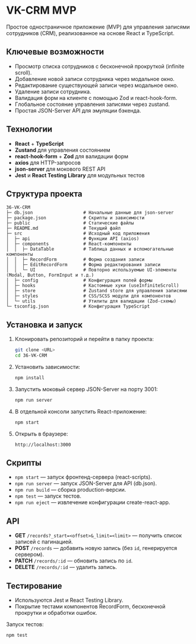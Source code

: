 # VK-CRM MVP

Простое одностраничное приложение (MVP) для управления записями сотрудников (CRM), реализованное на основе React и TypeScript.

## Ключевые возможности

- Просмотр списка сотрудников с бесконечной прокруткой (infinite scroll).
- Добавление новой записи сотрудника через модальное окно.
- Редактирование существующей записи через модальное окно.
- Удаление записи сотрудника.
- Валидация форм на клиенте с помощью Zod и react-hook-form.
- Глобальное состояние управления записями через zustand.
- Простая JSON-Server API для эмуляции бэкенда.

## Технологии

- **React** + **TypeScript**
- **Zustand** для управления состоянием
- **react-hook-form** + **Zod** для валидации форм
- **axios** для HTTP-запросов
- **json-server** для мокового REST API
- **Jest** и **React Testing Library** для модульных тестов

## Структура проекта

```
36-VK-CRM
├─ db.json                   # Начальные данные для json-server
├─ package.json              # Скрипты и зависимости
├─ public                    # Статические файлы
├─ README.md                 # Текущий файл
├─ src                       # Исходный код приложения
│  ├─ api                    # Функции API (axios)
│  ├─ components             # React-компоненты
│  │  ├─ DataTable           # Таблица данных и вспомогательные компоненты
│  │  ├─ RecordForm          # Форма создания записи
│  │  ├─ EditRecordForm      # Форма редактирования записи
│  │  └─ UI                  # Повторно используемые UI-элементы (Modal, Button, FormInput и т.д.)
│  ├─ config                 # Конфигурация полей формы
│  ├─ hooks                  # Кастомные хуки (useInfiniteScroll)
│  ├─ store                  # Zustand store для управления записями
│  ├─ styles                 # CSS/SCSS модули для компонентов
│  └─ utils                  # Утилиты для валидации (Zod-схемы)
└─ tsconfig.json             # Конфигурация TypeScript
```

## Установка и запуск

1. Клонировать репозиторий и перейти в папку проекта:

   ```bash
   git clone <URL>
   cd 36-VK-CRM
   ```

2. Установить зависимости:

   ```bash
   npm install
   ```

3. Запустить моковый сервер JSON-Server на порту 3001:

   ```bash
   npm run server
   ```

4. В отдельной консоли запустить React-приложение:

   ```bash
   npm start
   ```

5. Открыть в браузере:

   ```
   http://localhost:3000
   ```

## Скрипты

- `npm start` — запуск фронтенд-сервера (react-scripts).
- `npm run server` — запуск JSON-Server для API (db.json).
- `npm run build` — сборка production-версии.
- `npm test` — запуск тестов.
- `npm run eject` — извлечение конфигурации create-react-app.

## API

- **GET** `/records?_start=<offset>&_limit=<limit>` — получить список записей с пагинацией.
- **POST** `/records` — добавить новую запись (без `id`, генерируется сервером).
- **PATCH** `/records/:id` — обновить запись по `id`.
- **DELETE** `/records/:id` — удалить запись.

## Тестирование

- Используются Jest и React Testing Library.
- Покрытие тестами компонентов RecordForm, бесконечной прокрутки и обработки ошибок.

Запуск тестов:

```bash
npm test
```
